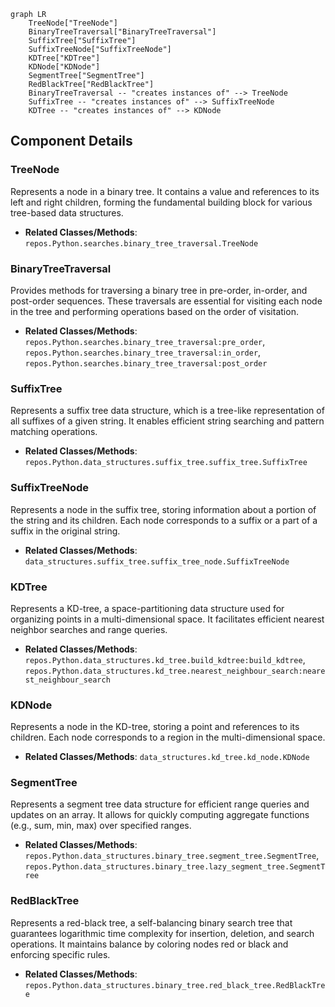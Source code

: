 ```mermaid
graph LR
    TreeNode["TreeNode"]
    BinaryTreeTraversal["BinaryTreeTraversal"]
    SuffixTree["SuffixTree"]
    SuffixTreeNode["SuffixTreeNode"]
    KDTree["KDTree"]
    KDNode["KDNode"]
    SegmentTree["SegmentTree"]
    RedBlackTree["RedBlackTree"]
    BinaryTreeTraversal -- "creates instances of" --> TreeNode
    SuffixTree -- "creates instances of" --> SuffixTreeNode
    KDTree -- "creates instances of" --> KDNode
```

## Component Details

### TreeNode
Represents a node in a binary tree. It contains a value and references to its left and right children, forming the fundamental building block for various tree-based data structures.
- **Related Classes/Methods**: `repos.Python.searches.binary_tree_traversal.TreeNode`

### BinaryTreeTraversal
Provides methods for traversing a binary tree in pre-order, in-order, and post-order sequences. These traversals are essential for visiting each node in the tree and performing operations based on the order of visitation.
- **Related Classes/Methods**: `repos.Python.searches.binary_tree_traversal:pre_order`, `repos.Python.searches.binary_tree_traversal:in_order`, `repos.Python.searches.binary_tree_traversal:post_order`

### SuffixTree
Represents a suffix tree data structure, which is a tree-like representation of all suffixes of a given string. It enables efficient string searching and pattern matching operations.
- **Related Classes/Methods**: `repos.Python.data_structures.suffix_tree.suffix_tree.SuffixTree`

### SuffixTreeNode
Represents a node in the suffix tree, storing information about a portion of the string and its children. Each node corresponds to a suffix or a part of a suffix in the original string.
- **Related Classes/Methods**: `data_structures.suffix_tree.suffix_tree_node.SuffixTreeNode`

### KDTree
Represents a KD-tree, a space-partitioning data structure used for organizing points in a multi-dimensional space. It facilitates efficient nearest neighbor searches and range queries.
- **Related Classes/Methods**: `repos.Python.data_structures.kd_tree.build_kdtree:build_kdtree`, `repos.Python.data_structures.kd_tree.nearest_neighbour_search:nearest_neighbour_search`

### KDNode
Represents a node in the KD-tree, storing a point and references to its children. Each node corresponds to a region in the multi-dimensional space.
- **Related Classes/Methods**: `data_structures.kd_tree.kd_node.KDNode`

### SegmentTree
Represents a segment tree data structure for efficient range queries and updates on an array. It allows for quickly computing aggregate functions (e.g., sum, min, max) over specified ranges.
- **Related Classes/Methods**: `repos.Python.data_structures.binary_tree.segment_tree.SegmentTree`, `repos.Python.data_structures.binary_tree.lazy_segment_tree.SegmentTree`

### RedBlackTree
Represents a red-black tree, a self-balancing binary search tree that guarantees logarithmic time complexity for insertion, deletion, and search operations. It maintains balance by coloring nodes red or black and enforcing specific rules.
- **Related Classes/Methods**: `repos.Python.data_structures.binary_tree.red_black_tree.RedBlackTree`
